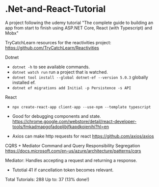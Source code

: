 # .Net-and-React-Tutorial
A project following the udemy tutorial "The complete guide to building an app from start to finish using ASP.NET Core, React (with Typescript) and Mobx"


TryCatchLearn resources for the reactivities project: https://github.com/TryCatchLearn/Reactivities

Dotnet
- `dotnet -h` to see available commands.
- `dotnet watch run` run a project that is watched.
- `dotnet tool install --global dotnet-ef --version 5.0.3` globally installed ef.
- `dotnet ef migrations add Initial -p Persistence -s API`

React
- `npx create-react-app client-app --use-npm --template typescript`

- Good for debugging components and state.
https://chrome.google.com/webstore/detail/react-developer-tools/fmkadmapgofadopljbjfkapdkoienihi?hl=en

- Axios can make http requests for react
https://github.com/axios/axios

CQRS + Mediator
Command and Query Responsibility Segregation
https://docs.microsoft.com/en-us/azure/architecture/patterns/cqrs

Mediator: Handles accepting a request and returning a response.

- Tutotial 41 if cancellation token becomes relevant.

Total Tutorials: 288
Up to: 37 (13% done!)
